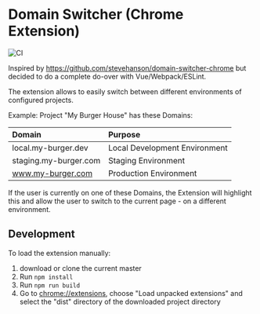 # Domain Switcher (Chrome Extension)

![CI](https://github.com/Macavity/domain-switcher-extension/workflows/CI/badge.svg)

Inspired by https://github.com/stevehanson/domain-switcher-chrome but decided to do a complete do-over with Vue/Webpack/ESLint.

The extension allows to easily switch between different environments of configured projects.

Example:
Project "My Burger House" has these Domains:

| Domain                | Purpose                       |
| :-------------------- | :---------------------------- |
| local.my-burger.dev   | Local Development Environment |
| staging.my-burger.com | Staging Environment           |
| www.my-burger.com     | Production Environment        |

If the user is currently on one of these Domains, the Extension will highlight this and allow the user to switch
to the current page - on a different environment.

## Development

To load the extension manually:

1. download or clone the current master
2. Run `npm install`
3. Run `npm run build`
4. Go to [chrome://extensions](chrome://extensions), choose "Load unpacked extensions" and select the "dist" directory of the downloaded project directory
